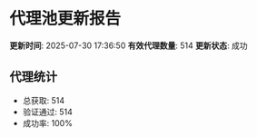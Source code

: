 # 代理池更新报告

**更新时间**: 2025-07-30 17:36:50
**有效代理数量**: 514
**更新状态**:  成功

## 代理统计
- 总获取: 514
- 验证通过: 514
- 成功率: 100%
